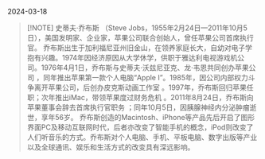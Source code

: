 2024-03-18


> [!NOTE] 史蒂夫·乔布斯
>（Steve Jobs，1955年2月24日—2011年10月5日），美国发明家、企业家，苹果公司联合创始人，曾任苹果公司首席执行官。
乔布斯出生于加利福尼亚州旧金山，在领养家庭长大，自幼对电子学抱有兴趣。1974年因经济原因从大学休学，供职于雅达利电视游戏机公司。1976年4月1日，乔布斯与史蒂夫·沃兹尼亚克、龙·韦恩共同创办苹果公司 ，同年推出苹果第一款个人电脑“Apple I”。1985年，因公司内部权力斗争离开苹果公司，后创办皮克斯动画工作室 。1997年，乔布斯回归苹果任职；次年推出iMac，带领苹果度过财务危机 。2011年8月24日，乔布斯向苹果董事会辞去首席执行官职务 ；同年10月5日，因胰腺神经内分泌肿瘤逝世，享年56岁。
乔布斯创造的Macintosh、iPhone等产品先后开启了图形界面PC及移动互联网时代，后者亦改变了智能手机的概念，iPod则改变了人们听音乐的方式。乔布斯对个人电脑、手机、平板电脑、数字出版等产业以及全球通讯、娱乐和生活方式的改变具有深远影响。 